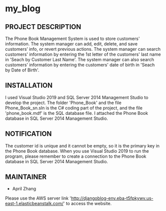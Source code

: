 # my_blog

PROJECT DESCRIPTION
--------------------
The Phone Book Management System is used to store customers' information. The system manager can add, edit, delete, and save customers’ info, or revert previous actions. 
The system manager can search customers' information by entering the 1st letter of the customers' last name in 'Seach by Customer Last Name'. The system manager can also search customers' information by entering the customers' date of birth in 'Seach by Date of Birth'.

INSTALLATION
--------------------
I used Visual Studio 2019 and SQL Server 2014 Management Studio to develop the project. The folder 'Phone_Book' and the file Phone_Book_sn.sln is the C# coding part of the project, and the file 'phone_book.mdf' is the SQL database file. I attached the Phone Book database in SQL Server 2014 Management Studio.

NOTIFICATION
--------------------
The customer id is unique and it cannot be empty, so it is the primary key in the Phone Book database. 
When you use Visual Studio 2019 to run the program, please remember to create a connection to the Phone Book database in SQL Server 2014 Management Studio.

MAINTAINER
--------------------
* April Zhang


Please use the AWS server link 'http://djangoblog-env.eba-t5fpkywv.us-east-1.elasticbeanstalk.com/' to access the website.

